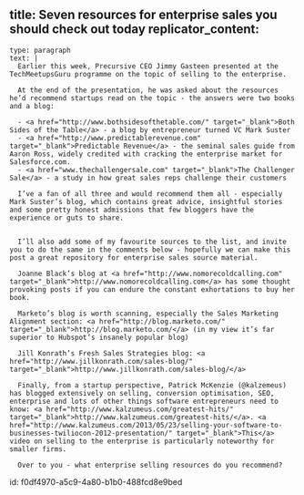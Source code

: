 title: Seven resources for enterprise sales you should check out today
replicator_content:
  - 
    type: paragraph
    text: |
      Earlier this week, Precursive CEO Jimmy Gasteen presented at the TechMeetupsGuru programme on the topic of selling to the enterprise.
      
      At the end of the presentation, he was asked about the resources he’d recommend startups read on the topic - the answers were two books and a blog:
      
      - <a href="http://www.bothsidesofthetable.com/" target="_blank">Both Sides of the Table</a> - a blog by entrepreneur turned VC Mark Suster
      - <a href="http://www.predictablerevenue.com" target="_blank">Predictable Revenue</a> - the seminal sales guide from Aaron Ross, widely credited with cracking the enterprise market for Salesforce.com.
      - <a href="www.thechallengersale.com" target="_blank">The Challenger Sale</a> - a study in how great sales reps challenge their customers
      
      I’ve a fan of all three and would recommend them all - especially Mark Suster’s blog, which contains great advice, insightful stories and some pretty honest admissions that few bloggers have the experience or guts to share.
      
      
      I’ll also add some of my favourite sources to the list, and invite you to do the same in the comments below - hopefully we can make this post a great repository for enterprise sales source material.
      
      Joanne Black’s blog at <a href="http://www.nomorecoldcalling.com" target="_blank">http://www.nomorecoldcalling.com</a> has some thought provoking posts if you can endure the constant exhortations to buy her book.
      
      Marketo’s blog is worth scanning, especially the Sales Marketing Alignment section: <a href="http://blog.marketo.com/" target="_blank">http://blog.marketo.com/</a> (in my view it’s far superior to Hubspot’s insanely popular blog)
      
      Jill Konrath’s Fresh Sales Strategies blog: <a href="http://www.jillkonrath.com/sales-blog/" target="_blank">http://www.jillkonrath.com/sales-blog/</a>
      
      Finally, from a startup perspective, Patrick McKenzie (@kalzemeus) has blogged extensively on selling, conversion optimisation, SEO, enterprise and lots of other things software entrepreneurs need to know: <a href="http://www.kalzumeus.com/greatest-hits/" target="_blank">http://www.kalzumeus.com/greatest-hits/</a>. <a href="http://www.kalzumeus.com/2013/05/23/selling-your-software-to-businesses-twiliocon-2012-presentation/" target="_blank">This</a> video on selling to the enterprise is particularly noteworthy for smaller firms.
      
      Over to you - what enterprise selling resources do you recommend?
id: f0df4970-a5c9-4a80-b1b0-488fcd8e9bed
